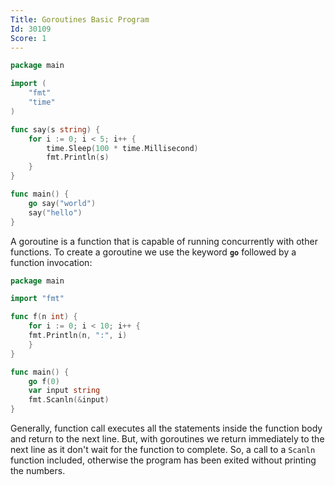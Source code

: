 ```yaml
---
Title: Goroutines Basic Program
Id: 30109
Score: 1
---
```

```go
package main

import (
    "fmt"
    "time"
)

func say(s string) {
    for i := 0; i < 5; i++ {
        time.Sleep(100 * time.Millisecond)
        fmt.Println(s)
    }
}

func main() {
    go say("world")
    say("hello")
}
```

A goroutine is a function that is capable of running concurrently with other functions. To create a goroutine we use the keyword **`go`** followed by a function invocation:

```go
package main

import "fmt"

func f(n int) {
    for i := 0; i < 10; i++ {
    fmt.Println(n, ":", i)
    }
}

func main() {
    go f(0)
    var input string
    fmt.Scanln(&input)
}
```

Generally, function call executes all the statements inside the function body and return to the next line. But, with goroutines we return immediately to the next line as it don't wait for the function to complete. So, a call to a `Scanln` function included, otherwise the program has been exited without printing the numbers.


